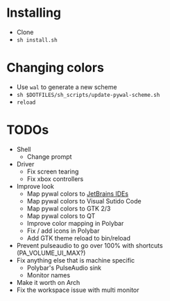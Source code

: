 # Installing

- Clone
- `sh install.sh`

# Changing colors

- Use `wal` to generate a new scheme
- `sh $DOTFILES/sh_scripts/update-pywal-scheme.sh`
- `reload`

# TODOs

- Shell
  - Change prompt
- Driver
  - Fix screen tearing
  - Fix xbox controllers
- Improve look
  - Map pywal colors to [JetBrains IDEs](https://github.com/0x6C38/intellijPywal)
  - Map pywal colors to Visual Sutido Code
  - Map pywal colors to GTK 2/3
  - Map pywal colors to QT
  - Improve color mapping in Polybar
  - Fix / add icons in Polybar
  - Add GTK theme reload to bin/reload
- Prevent pulseaudio to go over 100% with shortcuts (PA_VOLUME_UI_MAX?)
- Fix anything else that is machine specific
  - Polybar's PulseAudio sink
  - Monitor names
- Make it worth on Arch
- Fix the workspace issue with multi monitor
